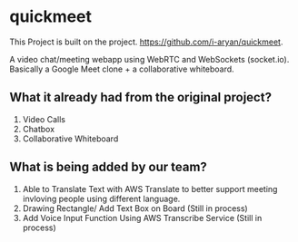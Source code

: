 # quickmeet

This Project is built on the project. https://github.com/i-aryan/quickmeet.

A video chat/meeting webapp using WebRTC and WebSockets (socket.io). Basically a Google Meet clone + a collaborative whiteboard.


## What it already had from the original project?

1. Video Calls
2. Chatbox
3. Collaborative Whiteboard

## What is being added by our team?

1. Able to Translate Text with AWS Translate to better support meeting invloving people using different language.
2. Drawing Rectangle/ Add Text Box on Board (Still in process)
3. Add Voice Input Function Using AWS Transcribe Service  (Still in process)

